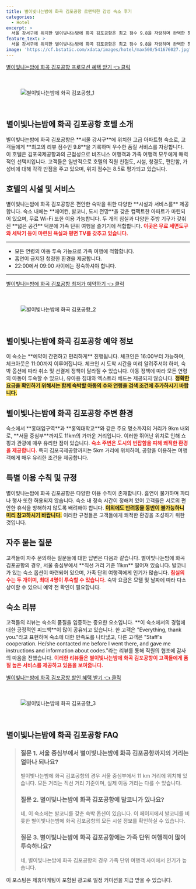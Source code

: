 ```yaml
---
title: 별이빛나는밤에 화곡 김포공항 로맨틱한 감성 숙소 후기
categories:
  - Hotel
excerpt: >
  서울 강서구에 위치한 별이빛나는밤에 화곡 김포공항은 최고 점수 9.8을 자랑하며 완벽한 청결과 시설로 가족 단위 여행객에게 인기가 높습니다. 편안한 숙소에서 특별한 순간을 경험해보세요!
feature_text: >
  서울 강서구에 위치한 별이빛나는밤에 화곡 김포공항은 최고 점수 9.8을 자랑하며 완벽한 청결과 시설로 가족 단위 여행객에게 인기가 높습니다. 편안한 숙소에서 특별한 순간을 경험해보세요!
image: 'https://cf.bstatic.com/xdata/images/hotel/max500/541676027.jpg?k=d3d04c26a921f163301b867513a237d88221dd63622a4a32bd6769a1c5bcc51c&o=&hp=1'
---
```


<p><a class="modoo-button" href="https://tinyurl.com/25yjzwh8" rel="nofollow noopener">별이빛나는밤에 화곡 김포공항 프로모션 혜택 받기 👈 클릭</a></p><br/>
<figure class="image"><img alt="별이빛나는밤에 화곡 김포공항_1" src="https://cf.bstatic.com/xdata/images/hotel/max1024x768/562874560.jpg?k=61026b87d3d06c381197f28a9a3058c57fc87ab1470f2a72d7c1d552f99f48b7&amp;o=&amp;hp=1"/></figure><br/>
<h2 id="호텔소개">별이빛나는밤에 화곡 김포공항 호텔 소개</h2>
<p>별이빛나는밤에 화곡 김포공항은 **서울 강서구**에 위치한 고급 아파트형 숙소로, 고객들에게 **최고의 리뷰 점수인 9.8**을 기록하며 우수한 품질 서비스를 자랑합니다. 이 호텔은 김포국제공항과의 근접성으로 비즈니스 여행객과 가족 여행객 모두에게 매력적인 선택지입니다. 고객들은 일반적으로 호텔의 직원 친절도, 시설, 청결도, 편안함, 가성비에 대해 각각 만점을 주고 있으며, 위치 점수는 8.5로 평가되고 있습니다.</p>
<h2 id="호텔시설서비스">호텔의 시설 및 서비스</h2>
<p>별이빛나는밤에 화곡 김포공항은 편안한 숙박을 위한 다양한 **시설과 서비스를** 제공합니다. 숙소 내에는 **에어컨, 발코니, 도시 전망**을 갖춘 컴팩트한 아파트가 마련되어 있으며, 무료 Wi-Fi 또한 이용 가능합니다. 두 개의 침실과 다양한 주방 기구가 갖춰진 **넓은 공간** 덕분에 가족 단위 여행을 즐기기에 적합합니다. <b><span style="color: #ee2323;">이곳은 무료 세면도구와 세탁기 등이 마련된 욕실과 평면 TV를 갖추고 있습니다.</span></b></p>
<hr/>
<ul>
<li>모든 연령의 아동 투숙 가능으로 가족 여행에 적합합니다.</li>
<li>흡연이 금지된 청정한 환경을 제공합니다.</li>
<li>22:00에서 09:00 사이에는 정숙하셔야 합니다.</li>
</ul>
<hr/>
<p><a class="modoo-button" href="https://tinyurl.com/25yjzwh8" rel="nofollow noopener">별이빛나는밤에 화곡 김포공항 최저가 예약하기 👈 클릭</a></p><br/>
<figure class="image"><img alt="별이빛나는밤에 화곡 김포공항_2" src="https://cf.bstatic.com/xdata/images/hotel/max500/541676027.jpg?k=d3d04c26a921f163301b867513a237d88221dd63622a4a32bd6769a1c5bcc51c&amp;o=&amp;hp=1"/></figure><br/>
<h2 id="예약정보">별이빛나는밤에 화곡 김포공항 예약 정보</h2>
<p>이 숙소는 **예약이 간편하고 편리하게** 진행됩니다. 체크인은 16:00부터 가능하며, 체크아웃은 11:00까지 이루어집니다. 체크인 시 도착 시간을 미리 알려주셔야 하며, 숙박 옵션에 따라 취소 및 선결제 정책이 달라질 수 있습니다. 아동 정책에 따라 모든 연령의 아동이 투숙할 수 있으나, 유아용 침대와 엑스트라 베드는 제공되지 않습니다. <b><span style="background-color: #ffe066;">정확한 요금을 확인하기 위해서는 함께 숙박할 아동의 수와 연령을 검색 조건에 추가하시기 바랍니다.</span></b></p>
<h2 id="주변환경">별이빛나는밤에 화곡 김포공항 주변 환경</h2>
<p>숙소에서 **홍대입구역**과 **홍익대학교**와 같은 주요 명소까지의 거리가 9km 내외로, **서울 중심부**까지도 11km의 가까운 거리입니다. 이러한 뛰어난 위치로 인해 쇼핑과 관광에 매우 유리한 점이 있습니다. <b><span style="color: #ee2323;">숙소 주변은 도시의 번잡함을 피해 쾌적한 환경을 제공합니다.</span></b> 특히 김포국제공항까지는 5km 거리에 위치하여, 공항을 이용하는 여행객에게 매우 유리한 조건을 제공합니다.</p>
<h2 id="이용수칙">특별 이용 수칙 및 규정</h2>
<p>별이빛나는밤에 화곡 김포공항은 다양한 이용 수칙이 존재합니다. 흡연이 불가하며 파티나 행사 또한 허용되지 않습니다. 숙소 내 정숙 시간이 정해져 있어 고객들은 서로의 편안한 휴식을 방해하지 않도록 배려해야 합니다. <b><span style="background-color: #ffe066;">이외에도 반려동물 동반이 불가능하니 미리 참고하시기 바랍니다.</span></b> 이러한 규정들은 고객들에게 쾌적한 환경을 조성하기 위한 것입니다.</p>
<h2 id="자주묻는질문">자주 묻는 질문</h2>
<p>고객들이 자주 문의하는 질문들에 대한 답변은 다음과 같습니다. 별이빛나는밤에 화곡 김포공항의 경우, 서울 중심부에서 **직선 거리 기준 11km** 떨어져 있습니다. 발코니가 있는 숙소 옵션이 마련되어 있으며, 가족 단위 여행객에게 인기가 많습니다. <b><span style="color: #ee2323;">침실의 수는 두 개이며, 최대 4명이 투숙할 수 있습니다.</span></b> 숙박 요금은 모텔 및 날짜에 따라 다소 상이할 수 있으니 예약 전 확인이 필요합니다.</p>
<h2 id="숙소리뷰">숙소 리뷰</h2>
<p>고객들의 리뷰는 숙소의 품질을 입증하는 중요한 요소입니다. **이 숙소에서의 경험에 대한 긍정적인 피드백**이 많이 공유되고 있습니다. 한 고객은 "Everything, thank you."라고 표현하며 숙소에 대한 만족도를 나타냈고, 다른 고객은 "Staff's cooperation. He/she contacted me before I went there, and gave me instructions and information about codes."라는 리뷰를 통해 직원의 협조에 감사의 마음을 전했습니다. <b><span style="color: #ee2323;">이러한 리뷰들은 별이빛나는밤에 화곡 김포공항이 고객들에게 품질 높은 서비스를 제공하고 있음을 보여줍니다.</span></b></p>
<p><a class="modoo-button" href="https://tinyurl.com/25yjzwh8" rel="nofollow noopener">별이빛나는밤에 화곡 김포공항 할인 혜택 받기 👈 클릭</a></p><br>

<figure class="image"><img src="https://cf.bstatic.com/xdata/images/hotel/max500/541676012.jpg?k=7e14058d48ffac89e9330ddb8a986b6fa673e907e33a4d1391e1efcc41533d9e&o=&hp=1" alt="별이빛나는밤에 화곡 김포공항_3"></figure><br>
<h2 id="별이빛나는밤에 화곡 김포공항_FAQ">별이빛나는밤에 화곡 김포공항 FAQ</h2>
<div itemscope="" itemtype="https://schema.org/FAQPage"> <blockquote> <div itemscope="" itemprop="mainEntity" itemtype="https://schema.org/Question"> <h3 id="질문_1" itemprop="name">질문 1. 서울 중심부에서 별이빛나는밤에 화곡 김포공항까지의 거리는 얼마나 되나요?</h3> <div itemscope="" itemprop="acceptedAnswer" itemtype="https://schema.org/Answer"> <span itemprop="text"> <p>별이빛나는밤에 화곡 김포공항의 경우 서울 중심부에서 11 km 거리에 위치해 있습니다. 모든 거리는 직선 거리 기준이며, 실제 이동 거리는 다를 수 있습니다.</p> </span> </div> </div> <div itemscope="" itemprop="mainEntity" itemtype="https://schema.org/Question"> <h3 id="질문_2" itemprop="name">질문 2. 별이빛나는밤에 화곡 김포공항에 발코니가 있나요?</h3> <div itemscope="" itemprop="acceptedAnswer" itemtype="https://schema.org/Answer"> <span itemprop="text"> <p>네, 이 숙소에는 발코니를 갖춘 숙박 옵션이 있습니다. 이 페이지에서 발코니를 비롯한 별이빛나는밤에 화곡 김포공항의 모든 시설 정보를 확인하실 수 있습니다.</p> </span> </div> </div> <div itemscope="" itemprop="mainEntity" itemtype="https://schema.org/Question"> <h3 id="질문_3" itemprop="name">질문 3. 별이빛나는밤에 화곡 김포공항에는 가족 단위 여행객이 많이 투숙하나요?</h3> <div itemscope="" itemprop="acceptedAnswer" itemtype="https://schema.org/Answer"> <span itemprop="text"> <p>네, 별이빛나는밤에 화곡 김포공항의 경우 가족 단위 여행객 사이에서 인기가 높습니다.</p> </span> </div> </div> </blockquote> </div><p>이 포스팅은 제휴마케팅이 포함된 광고로 일정 커미션을 지급 받을 수 있습니다.</p>

